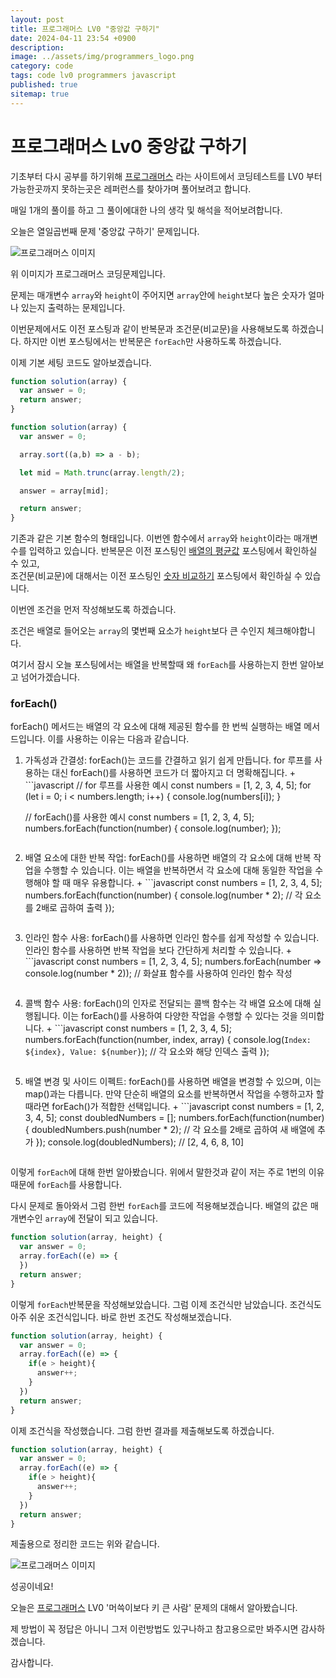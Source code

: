 ```yaml
---
layout: post
title: 프로그래머스 LV0 "중앙값 구하기"
date: 2024-04-11 23:54 +0900
description: 
image: ../assets/img/programmers_logo.png
category: code
tags: code lv0 programmers javascript
published: true
sitemap: true
---
```


# 프로그래머스 Lv0 중앙값 구하기

  기초부터 다시 공부를 하기위해 [프로그래머스](https://programmers.co.kr/) 라는 사이트에서
  코딩테스트를 LV0 부터 가능한곳까지 못하는곳은 레퍼런스를 찾아가며 풀어보려고 합니다.
  
  매일 1개의 풀이를 하고 그 풀이에대한 나의 생각 및 해석을 적어보려합니다.

  오늘은 열일곱번째 문제 '중앙값 구하기' 문제입니다.

  ![프로그래머스 이미지](../assets/img/머슥이_01.png)

  위 이미지가 프로그래머스 코딩문제입니다.
  
  문제는 매개변수 `array`와 `height`이 주어지면 `array`안에 `height`보다 높은 숫자가 얼마나 있는지 출력하는 문제입니다.

  이번문제에서도 이전 포스팅과 같이 반복문과 조건문(비교문)을 사용해보도록 하겠습니다.
  하지만 이번 포스팅에서는 반복문은 `forEach`만 사용하도록 하겠습니다.

  이제 기본 세팅 코드도 알아보겠습니다.
  
```javascript
function solution(array) {
  var answer = 0;
  return answer;
}
``` 
```javascript
function solution(array) {
  var answer = 0;

  array.sort((a,b) => a - b);

  let mid = Math.trunc(array.length/2);

  answer = array[mid];

  return answer;
}
``` 
기존과 같은 기본 함수의 형태입니다. 이번엔 함수에서 `array`와 `height`이라는 매개변수를 입력하고 있습니다.
반복문은 이전 포스팅인 [배열의 평균값](https://spearboy.github.io/posts/programmers_8/#반복문이란) 포스팅에서 확인하실 수 있고,   
조건문(비교문)에 대해서는 이전 포스팅인 [숫자 비교하기](https://spearboy.github.io/posts/programmers_5/#비교문if문) 포스팅에서 확인하실 수 있습니다.   

이번엔 조건을 먼저 작성해보도록 하겠습니다.

조건은 배열로 들어오는 `array`의 몇번째 요소가 `height`보다 큰 수인지 체크해야합니다.

여기서 잠시 오늘 포스팅에서는 배열을 반복할때 왜 `forEach`를 사용하는지 한번 알아보고 넘어가겠습니다.

### forEach()
forEach() 메서드는 배열의 각 요소에 대해 제공된 함수를 한 번씩 실행하는 배열 메서드입니다. 이를 사용하는 이유는 다음과 같습니다.
  1. 가독성과 간결성: forEach()는 코드를 간결하고 읽기 쉽게 만듭니다. for 루프를 사용하는 대신 forEach()를 사용하면 코드가 더 짧아지고 더 명확해집니다.
    + ```javascript
      // for 루프를 사용한 예시
      const numbers = [1, 2, 3, 4, 5];
      for (let i = 0; i < numbers.length; i++) {
        console.log(numbers[i]);
      }

      // forEach()를 사용한 예시
      const numbers = [1, 2, 3, 4, 5];
      numbers.forEach(function(number) {
        console.log(number);
      });
      ```
  2. 배열 요소에 대한 반복 작업: forEach()를 사용하면 배열의 각 요소에 대해 반복 작업을 수행할 수 있습니다. 이는 배열을 반복하면서 각 요소에 대해 동일한 작업을 수행해야 할 때 매우 유용합니다.
    + ```javascript
      const numbers = [1, 2, 3, 4, 5];
      numbers.forEach(function(number) {
        console.log(number * 2); // 각 요소를 2배로 곱하여 출력
      });
      ```
  3. 인라인 함수 사용: forEach()를 사용하면 인라인 함수를 쉽게 작성할 수 있습니다. 인라인 함수를 사용하면 반복 작업을 보다 간단하게 처리할 수 있습니다.
    + ```javascript
      const numbers = [1, 2, 3, 4, 5];
      numbers.forEach(number => console.log(number * 2)); // 화살표 함수를 사용하여 인라인 함수 작성
      ```
  4. 콜백 함수 사용: forEach()의 인자로 전달되는 콜백 함수는 각 배열 요소에 대해 실행됩니다. 이는 forEach()를 사용하여 다양한 작업을 수행할 수 있다는 것을 의미합니다.
    + ```javascript
      const numbers = [1, 2, 3, 4, 5];
      numbers.forEach(function(number, index, array) {
        console.log(`Index: ${index}, Value: ${number}`); // 각 요소와 해당 인덱스 출력
      });
      ```
  5. 배열 변경 및 사이드 이펙트: forEach()를 사용하면 배열을 변경할 수 있으며, 이는 map()과는 다릅니다. 만약 단순히 배열의 요소를 반복하면서 작업을 수행하고자 할 때라면 forEach()가 적합한 선택입니다.
    + ```javascript
      const numbers = [1, 2, 3, 4, 5];
      const doubledNumbers = [];
      numbers.forEach(function(number) {
        doubledNumbers.push(number * 2); // 각 요소를 2배로 곱하여 새 배열에 추가
      });
      console.log(doubledNumbers); // [2, 4, 6, 8, 10]
      ```

이렇게 `forEach`에 대해 한번 알아봤습니다. 위에서 말한것과 같이 저는 주로 1번의 이유때문에 `forEach`를 사용합니다.

다시 문제로 돌아와서 그럼 한번 `forEach`를 코드에 적용해보겠습니다. 배열의 값은 매개변수인 `array`에 전달이 되고 있습니다.
```javascript
function solution(array, height) {
  var answer = 0;
  array.forEach((e) => {
  })
  return answer;
}
``` 
이렇게 `forEach`반복문을 작성해보았습니다. 그럼 이제 조건식만 남았습니다. 조건식도 아주 쉬운 조건식입니다. 바로 한번 조건도 작성해보겠습니다.
```javascript
function solution(array, height) {
  var answer = 0;
  array.forEach((e) => {
    if(e > height){
      answer++;
    }
  })
  return answer;
}
``` 
이제 조건식을 작성했습니다. 그럼 한번 결과를 제출해보도록 하겠습니다.

```javascript
function solution(array, height) {
  var answer = 0;
  array.forEach((e) => {
    if(e > height){
      answer++;
    }
  })
  return answer;
}
``` 
제출용으로 정리한 코드는 위와 같습니다.

![프로그래머스 이미지](../assets/img/머슥이_02.png)

성공이네요!

오늘은 [프로그래머스](https://programmers.co.kr/) LV0 '머쓱이보다 키 큰 사람' 문제의 대해서 알아봤습니다.

제 방법이 꼭 정답은 아니니 그저 이런방법도 있구나하고 참고용으로만 봐주시면 감사하겠습니다.

감사합니다.